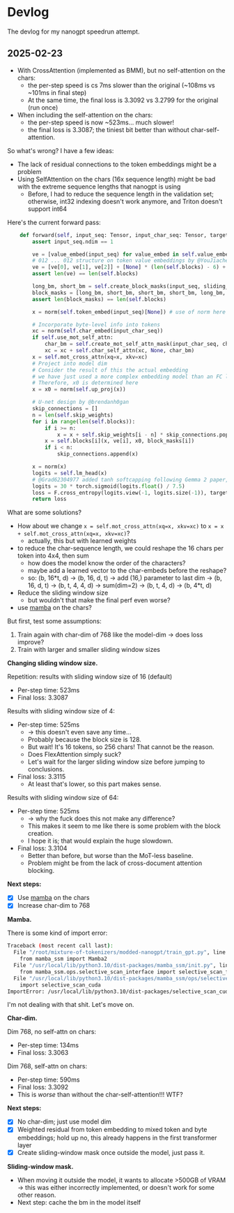 # Devlog

The devlog for my nanogpt speedrun attempt.

## 2025-02-23

- With CrossAttention (implemented as BMM), but no self-attention on the chars:
  - the per-step speed is cs 7ms slower than the original (~108ms vs ~101ms in final step)
  - At the same time, the final loss is 3.3092 vs 3.2799 for the original (run once)
- When including the self-attention on the chars:
  - the per-step speed is now ~523ms... much slower!
  - the final loss is 3.3087; the tiniest bit better than without char-self-attention.

So what's wrong? I have a few ideas:

- The lack of residual connections to the token embeddings might be a problem
- Using SelfAttention on the chars (16x sequence length) might be bad with the extreme sequence lengths that nanogpt is using
  - Before, I had to reduce the sequence length in the validation set; otherwise, int32 indexing doesn't work anymore, and Triton doesn't support int64

Here's the current forward pass:

```python
    def forward(self, input_seq: Tensor, input_char_seq: Tensor, target_seq: Tensor, sliding_window_num_blocks: Tensor):
        assert input_seq.ndim == 1

        ve = [value_embed(input_seq) for value_embed in self.value_embeds]
        # 012 ... 012 structure on token value embeddings by @YouJiacheng, improved on @leloykun's U-net structure
        ve = [ve[0], ve[1], ve[2]] + [None] * (len(self.blocks) - 6) + [ve[0], ve[1], ve[2]]
        assert len(ve) == len(self.blocks)

        long_bm, short_bm = self.create_block_masks(input_seq, sliding_window_num_blocks)
        block_masks = [long_bm, short_bm, short_bm, short_bm, long_bm, short_bm, short_bm, long_bm, short_bm, short_bm, short_bm, long_bm]
        assert len(block_masks) == len(self.blocks)

        x = norm(self.token_embed(input_seq)[None]) # use of norm here by @Grad62304977

        # Incorporate byte-level info into tokens
        xc = norm(self.char_embed(input_char_seq))
        if self.use_mot_self_attn:
            char_bm = self.create_mot_self_attn_mask(input_char_seq, chars_per_token=self.chars_per_token)
            xc = xc + self.char_self_attn(xc, None, char_bm)
        x = self.mot_cross_attn(xq=x, xkv=xc)
        # Project into model dim
        # Consider the result of this the actual embedding
        # we have just used a more complex embedding model than an FC layer
        # Therefore, x0 is determined here
        x = x0 = norm(self.up_proj(x))

        # U-net design by @brendanh0gan
        skip_connections = []
        n = len(self.skip_weights)
        for i in range(len(self.blocks)):
            if i >= n:
                x = x + self.skip_weights[i - n] * skip_connections.pop()
            x = self.blocks[i](x, ve[i], x0, block_masks[i])
            if i < n:
                skip_connections.append(x)

        x = norm(x)
        logits = self.lm_head(x)
        # @Grad62304977 added tanh softcapping following Gemma 2 paper, @KoszarskyB reduced it from 30 to 15, @YouJiacheng shifted it by +15 (2*sigmoid(2*x)=tanh(x)+1)
        logits = 30 * torch.sigmoid(logits.float() / 7.5)
        loss = F.cross_entropy(logits.view(-1, logits.size(-1)), target_seq)
        return loss
```

What are some solutions?

- How about we change `x = self.mot_cross_attn(xq=x, xkv=xc)` to `x = x + self.mot_cross_attn(xq=x, xkv=xc)`?
  - actually, this but with learned weights
- to reduce the char-sequence length, we could reshape the 16 chars per token into 4x4, then sum
  - how does the model know the order of the characters?
  - maybe add a learned vector to the char-embeds before the reshape?
  - so: (b, 16\*t, d) -> (b, 16, d, t) &rarr; add (16,) parameter to last dim &rarr; (b, 16, d, t) &rarr; (b, t, 4, 4, d) &rarr; sum(dim=2) &rarr; (b, t, 4, d) &rarr; (b, 4\*t, d)
- Reduce the sliding window size
  - but wouldn't that make the final perf even worse?
- use [mamba](https://github.com/state-spaces/mamba) on the chars?

But first, test some assumptions:

1. Train again with char-dim of 768 like the model-dim &rarr; does loss improve?
2. Train with larger and smaller sliding window sizes

**Changing sliding window size.**

Repetition: results with sliding window size of 16 (default)

- Per-step time: 523ms
- Final loss: 3.3087

Results with sliding window size of 4:

- Per-step time: 525ms
  - &rarr; this doesn't even save any time...
  - Probably because the block size is 128.
  - But wait! It's 16 tokens, so 256 chars! That cannot be the reason.
  - Does FlexAttention simply suck?
  - Let's wait for the larger sliding window size before jumping to conclusions.
- Final loss: 3.3115
  - At least that's lower, so this part makes sense.

Results with sliding window size of 64:

- Per-step time: 525ms
  - &rarr; why the fuck does this not make any difference?
  - This makes it seem to me like there is some problem with the block creation.
  - I hope it is; that would explain the huge slowdown.
- Final loss: 3.3104
  - Better than before, but worse than the MoT-less baseline.
  - Problem might be from the lack of cross-document attention blocking.

**Next steps:**

- [x] Use [mamba](https://github.com/state-spaces/mamba) on the chars
- [x] Increase char-dim to 768

**Mamba.**

There is some kind of import error:

```bash
Traceback (most recent call last):
  File "/root/mixture-of-tokenizers/modded-nanogpt/train_gpt.py", line 28, in <module>
    from mamba_ssm import Mamba2
  File "/usr/local/lib/python3.10/dist-packages/mamba_ssm/init.py", line 3, in <module>
    from mamba_ssm.ops.selective_scan_interface import selective_scan_fn, mamba_inner_fn
  File "/usr/local/lib/python3.10/dist-packages/mamba_ssm/ops/selective_scan_interface.py", line 18, in <module>
    import selective_scan_cuda
ImportError: /usr/local/lib/python3.10/dist-packages/selective_scan_cuda.cpython-310-x86_64-linux-gnu.so: undefined symbol: ZN3c107WarningC1ESt7variantIJNS011UserWarningENS0_18DeprecationWarningEEERKNS_14SourceLocationESsb
```

I'm not dealing with that shit. Let's move on.

**Char-dim.**

Dim 768, no self-attn on chars:

- Per-step time: 134ms
- Final loss: 3.3063

Dim 768, self-attn on chars:

- Per-step time: 590ms
- Final loss: 3.3092
- This is *worse* than without the char-self-attention!!! WTF?

**Next steps:**

- [x] No char-dim; just use model dim
- [x] Weighted residual from token embedding to mixed token and byte embeddings; hold up no, this already happens in the first transformer layer
- [x] Create sliding-window mask once outside the model, just pass it.

**Sliding-window mask.**

- When moving it outside the model, it wants to allocate >500GB of VRAM &rarr; this was either incorrectly implemented, or doesn't work for some other reason.
- Next step: cache the bm in the model itself

